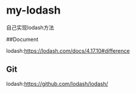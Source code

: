 # my-lodash
自己实现lodash方法

##Document

lodash:https://lodash.com/docs/4.17.10#difference

## Git

lodash:https://github.com/lodash/lodash/
